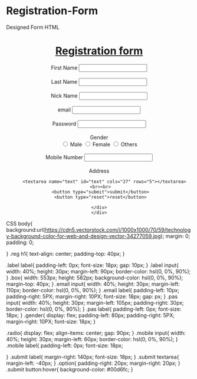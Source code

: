 # Registration-Form
Designed Form
HTML
<html>
<head>
    <meta charset="UTF-8">
    <title>Registration Form</title>
    <link rel="stylesheet" href="form.css">
</head>
<body>
    <form>
    <center>
        <div class="box">
    <div class="reg">
        <h1><u>Registration form</u></h1>
    </div>
    <div class="label">
        <label for="FirstName">First Name</label>
        <input type="text" id="FirstName"><br><br>
        <label for="LastName">Last Name</label>
        <input type="text" id="LastName"><br><br>
        <label for="NickName">Nick Name</label>
        <input type="text" id="NickName"><br><br>
    </div>
    <div class="email">
        <label for="email">email</label>
        <input type="email" id="email"><br><br>
    </div>
    <div class="pas">
        <label for="Password">Password</label>
        <input type="password" id="Password"><br><br>
    </div>
    <div class="radio">
        <div class="gender">
            <label for="radio">Gender</label>
        </div>
        <div class="option">
        <input type="radio" id="Male" name="fav_language" value="Male">
        <lable for="Male">Male</lable>
        <input type="radio" id="Female" name="fav_language" value="Female">
        <lable for="Female">Female</lable>
        <input type="radio" id="Others" name="fav_language" value="Others">
        <lable for="Others">Others</lable>
    </div>
    </div>
    <br>
    <div class="Mobile">
        <label for="Mobile">Mobile Number</label>
        <input type="Monile" id="Mobile"><br><br>
    </div>
    <div class="submit">
        <label for="Address">Address</label>

        <textarea name="text" id="text" cols="27" rows="5"></textarea>
     <br><br>
     <button type="submit">submit</button>
     <button type="reset">reset</button>

    </div>
    </div>
</center>
</form>
</body>
</html>










CSS
body{
    background:url(https://cdn5.vectorstock.com/i/1000x1000/70/59/technology-background-color-for-web-and-design-vector-34277059.jpg);
    margin: 0;
    padding: 0;
    
   
}
.reg h1{
    text-align: center;
    padding-top: 40px;
}

.label label{
    padding-left: 0px;
    font-size: 18px;
    gap: 10px;
}
.label input{
    width: 40%;
    height: 30px;
    margin-left: 90px;
    border-color: hsl(0, 0%, 90%);
}
.box{
    width: 553px;
    height: 582px;
    background-color: hsl(0, 0%, 90%);
    margin-top: 40px;
}
.email input{
    width: 40%;
    height: 30px;
    margin-left: 110px;
    border-color: hsl(0, 0%, 90%);
}
.email label{
    padding-left: 10px;
    padding-right: 5PX;
    margin-right: 10PX;
    font-size: 18px;
    gap: px;
}
.pas input{
    width: 40%;
    height: 30px;
    margin-left: 105px;
    padding-right: 30px;
    border-color: hsl(0, 0%, 90%);
}
.pas label{
    padding-left: 0px;
    font-size: 18px;
}
.gender{
    display: flex;
    padding-left: 80px;
    padding-right: 5PX;
    margin-right: 10PX;
    font-size: 18px;
}

.radio{
    display: flex;
    align-items: center;
    gap: 90px;
}
.mobile input{
    width: 40%;
    height: 30px;
    margin-left: 60px;
    border-color: hsl(0, 0%, 90%);
}
.mobile label{
    padding-left: 0px;
    font-size: 18px;

}
.submit label{
    margin-right: 140px;
    font-size: 18px;
}
.submit textarea{
    margin-left: -40px;
}
.option{
    padding-right: 20px;
    margin-right: 20px;
}
.submit button:hover{
    background-color: #00d6fc;
}
